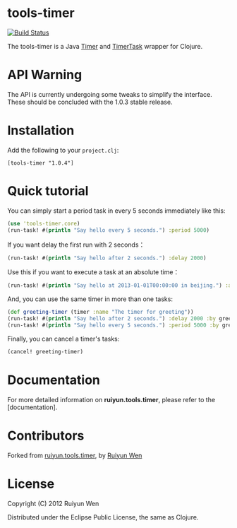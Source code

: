 tools-timer
=========

[![Build Status](https://semaphoreci.com/api/v1/wickedshell/tools-timer/branches/master/badge.svg)](https://semaphoreci.com/wickedshell/tools-timer)

The tools-timer is a Java [Timer](https://docs.oracle.com/javase/7/docs/api/java/util/Timer.html) and [TimerTask](https://docs.oracle.com/javase/7/docs/api/java/util/TimerTask.html) wrapper for Clojure.

API Warning
=========

The API is currently undergoing some tweaks to simplify the interface. These should be concluded with the 1.0.3 stable release.

Installation
============

Add the following to your `project.clj`:

    [tools-timer "1.0.4"]

Quick tutorial
==============

You can simply start a period task in every 5 seconds immediately like this:

```clojure
(use 'tools-timer.core)
(run-task! #(println "Say hello every 5 seconds.") :period 5000)
```

If you want delay the first run with 2 seconds：

```clojure
(run-task! #(println "Say hello after 2 seconds.") :delay 2000)
```

Use this if you want to execute a task at an absolute time：

```clojure
(run-task! #(println "Say hello at 2013-01-01T00:00:00 in beijing.") :at #inst "2013-01-01T00:00:00+08:00")
```

And, you can use the same timer in more than one tasks:

```clojure
(def greeting-timer (timer :name "The timer for greeting"))
(run-task! #(println "Say hello after 2 seconds.") :delay 2000 :by greeting-timer)
(run-task! #(println "Say hello every 5 seconds.") :period 5000 :by greeting-timer)
```

Finally, you can cancel a timer's tasks:

```clojure
(cancel! greeting-timer)
```

Documentation
=============

For more detailed information on **ruiyun.tools.timer**, please refer to the  [documentation].


Contributors
============
Forked from [ruiyun.tools.timer](https://github.com/Ruiyun/tools.timer), by [Ruiyun Wen](https://github.com/Ruiyun)

License
=======

Copyright (C) 2012 Ruiyun Wen

Distributed under the Eclipse Public License, the same as Clojure.

